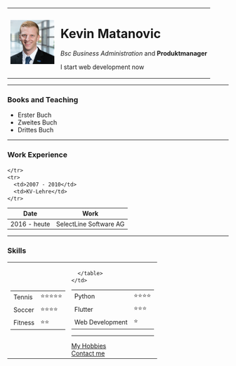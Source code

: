 <!DOCTYPE html>
<html lang="en" dir="ltr">

<head>
  <meta charset="utf-8">
  <title>Kevin's Personal Site</title>
</head>

<body>
  <table cellspacing="20">
    <tr>
      <td><img src="kevin.jpg" alt="Kevin Matanovic Profile picture" height="100" width="100"></td>
      <td>
        <h1>Kevin Matanovic</h1>
        <p><em>Bsc Business Administration</em> and <strong> Produktmanager</strong></p>
        <p>I start web development now</p>
      </td>
    </tr>
  </table>


  <hr>
  <h3>Books and Teaching</h3>
  <ul>
    <li>Erster Buch</li>
    <li>Zweites Buch</li>
    <li>Drittes Buch</li>
  </ul>
  <hr>
  <h3>Work Experience</h3>
  <table>
    <thead>
      <tr>
        <th>Date</th>
        <th>Work</th>
      </tr>
    </thead>
    <tr>
      <td>2016 - heute</td>
      <td>SelectLine Software AG</td>

    </tr>
    <tr>
      <td>2007 - 2010</td>
      <td>KV-Lehre</td>
    </tr>
  </table>
  <hr>
  <h3>Skills</h3>
  <table cellspacing="10">
    <td>
      <table>
        <tr>
          <td>Tennis</td>
          <td>&#11088;&#11088;&#11088;&#11088;&#11088;</td>
        </tr>
        <tr>
          <td>Soccer</td>
          <td>&#11088;&#11088;&#11088;&#11088;</td>
        </tr>
        <tr>
          <td>Fitness</td>
          <td>&#11088;&#11088;</td>
        </tr>
      </table>
    </td>
    <td>
      <table>
        <tr>
          <td>Python</td>
          <td>&#11088;&#11088;&#11088;&#11088;</td>
        </tr>
        <tr>
          <td>Flutter</td>
          <td>&#11088;&#11088;&#11088;</td>
        </tr>
        <tr>
          <td>Web Development</td>
          <td>&#11088;</td>
        </tr>

      </table>
    </td>
  </table>
  <hr>
  <a href="Hobbies.html">My Hobbies</a><br>
  <a href="Contact.html">Contact me</a>
</body>

</html>
